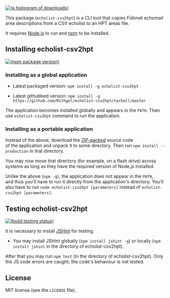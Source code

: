 [![(a histogram of downloads)](https://nodei.co/npm-dl/echolist-csv2hpt.png?height=3)](https://npmjs.org/package/echolist-csv2hpt)

This package (`echolist-csv2hpt`) is a CLI tool that copies Fidonet echomail area descriptions from a CSV echolist to an HPT areas file.

It requires [Node.js](http://nodejs.org/) to run and [npm](https://www.npmjs.org/) to be installed.

## Installing echolist-csv2hpt

[![(npm package version)](https://nodei.co/npm/echolist-csv2hpt.png?downloads=true&downloadRank=true)](https://npmjs.org/package/echolist-csv2hpt)

### Installing as a global application

* Latest packaged version: `npm install -g echolist-csv2hpt`

* Latest githubbed version: `npm install -g https://github.com/Mithgol/echolist-csv2hpt/tarball/master`

The application becomes installed globally and appears in the `PATH`. Then use `echolist-csv2hpt` command to run the application.

### Installing as a portable application

Instead of the above, download the [ZIP-packed](https://github.com/Mithgol/echolist-csv2hpt/archive/master.zip) source code of the application and unpack it to some directory. Then run `npm install --production` in that directory.

You may now move that directory (for example, on a flash drive) across systems as long as they have the required version of Node.js installed.

Unlike the above (`npm -g`), the application does not appear in the `PATH`, and thus you'll have to run it directly from the application's directory. You'll also have to run `node echolist-csv2hpt [parameters]` instead of `echolist-csv2hpt [parameters]`.

## Testing echolist-csv2hpt

[![(build testing status)](https://img.shields.io/travis/Mithgol/echolist-csv2hpt/master.svg?style=plastic)](https://travis-ci.org/Mithgol/echolist-csv2hpt)

It is necessary to install [JSHint](http://jshint.com/) for testing.

* You may install JSHint globally (`npm install jshint -g`) or locally (`npm install jshint` in the directory of echolist-csv2hpt).

After that you may run `npm test` (in the directory of echolist-csv2hpt). Only the JS code errors are caught; the code's behaviour is not tested.

## License

MIT license (see the `LICENSE` file).

